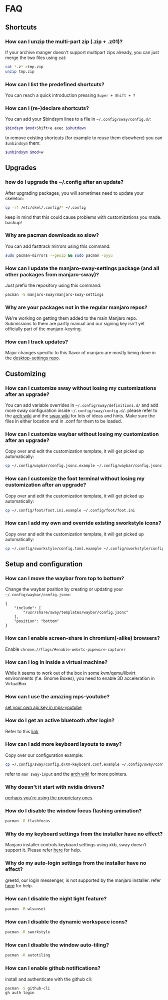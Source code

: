 # FAQ

## Shortcuts

### How can I unzip the multi-part zip (.zip + .z01)?

If your archive manger doesn't support multipart zips already, you can just merge the two files using cat:

```bash
cat *.z* >tmp.zip
unzip tmp.zip
```

### How can I list the predefined shortcuts?

You can reach a quick introduction pressing `Super + Shift + ?`

### How can I (re-)declare shortcuts?

You can add your $bindsym lines to a file in `~/.config/sway/config.d/`:

```bash
$bindsym $mod+Shift+e exec $shutdown
```

to remove existing shortcuts (for example to reuse them elsewhere) you can `$unbindsym` them:

```bash
$unbindsym $mod+w
```

## Upgrades

### how do I upgrade the ~/.config after an update?

After upgrading packages, you will sometimes need to update your skeleton:

```bash
cp -rf /etc/skel/.config/* ~/.config
```

keep in mind that this could cause problems with customizations you made. backup!

### Why are pacman downloads so slow?

You can add fasttrack mirrors using this command:

```bash
sudo pacman-mirrors --geoip && sudo pacman -Syyu
```

### How can I update the manjaro-sway-settings package (and all other packages from manjaro-sway)?

Just prefix the repository using this command: 

```bash
pacman -S manjaro-sway/manjaro-sway-settings
```

### Why are your packages not in the regular manjaro repos?

We're working on getting them added to the main Manjaro repo. Submissions to them are partly manual and our signing key isn't yet officially part of the manjaro-keyring.

### How can I track updates?

Major changes specific to this flavor of manjaro are mostly being done in the [desktop-settings repo](https://github.com/Manjaro-Sway/desktop-settings).

## Customizing

### How can I customize sway without losing my customizations after an upgrade?

You can add variable overrides in `~/.config/sway/definitions.d/` and add more sway configuration inside `~/.config/sway/config.d/`. please refer to the [arch wiki](https://wiki.archlinux.org/title/Sway) and the [sway wiki](https://github.com/swaywm/sway/wiki) for lots of ideas and hints. Make sure the files in either location end in .conf for them to be loaded.

### How can I customize waybar without losing my customization after an upgrade?

Copy over and edit the customization template, it will get picked up automatically:

```bash
cp ~/.config/waybar/config.jsonc.example ~/.config/waybar/config.jsonc
```

### How can I customize the foot terminal without losing my customization after an upgrade?

Copy over and edit the customization template, it will get picked up automatically:

```bash
cp ~/.config/foot/foot.ini.example ~/.config/foot/foot.ini
```

### How can I add my own and override existing sworkstyle icons?

Copy over and edit the customization template, it will get picked up automatically:

```bash
cp ~/.config/sworkstyle/config.toml.example ~/.config/sworkstyle/config.toml
```

## Setup and configuration

### How can I move the waybar from top to bottom?

Change the waybar position by creating or updating your `~/.config/waybar/config.jsonc`:

```jsonc
{
    "include": [
        "/usr/share/sway/templates/waybar/config.jsonc"
    ],
    "position": "bottom"
}
```

### How can I enable screen-share in chromium(-alike) browsers?

Enable `chrome://flags/#enable-webrtc-pipewire-capturer`

### How can I log in inside a virtual machine?

While it seems to work out of the box in some kvm/qemu/libvirt environments (f.e. Gnome Boxes), you need to enable 3D acceleration in VirtualBox.

### How can I use the amazing mps-youtube?

[set your own api key in mps-youtube](https://github.com/mps-youtube/mps-youtube/wiki/Troubleshooting#youtube-error-403-the-request-cannot-be-completed-because-you-have-exceeded-your-quota)

### How do I get an active bluetooth after login?

Refer to this [link](https://wiki.archlinux.org/title/Bluetooth#Auto_power-on_after_boot)

### How can I add more keyboard layouts to sway?

Copy over our configuration example:

```bash
cp ~/.config/sway/config.d/XX-keyboard.conf.example ~/.config/sway/config.d/01-keyboard.conf
```

refer to `man sway-input` and the [arch wiki](https://wiki.archlinux.org/title/Sway#Keymap) for more pointers.

### Why doesn't it start with nvidia drivers?

[perhaps you're using the proprietary ones](https://github.com/swaywm/sway/issues/490).

### How do I disable the window focus flashing animation?

```bash
pacman -R flashfocus
```

### Why do my keyboard settings from the installer have no effect?

Manjaro installer controls keyboard settings using xkb, sway doesn't support it. Please refer [here](https://wiki.archlinux.org/title/Sway#Keymap) for help.

### Why do my auto-login settings from the installer have no effect?

greetd, our login messenger, is not supported by the manjaro installer. refer [here](https://wiki.archlinux.org/title/Greetd#Autologin) for help.

### How can I disable the night light feature?

```bash
pacman -R wlsunset
```

### How can I disable the dynamic workspace icons?

```bash
pacman -R sworkstyle
```

### How can I disable the window auto-tiling?

```bash
pacman -R autotiling
```

### How can I enable github notifications?

install and authenticate with the github cli:

```bash
pacman -S github-cli
gh auth login
```
